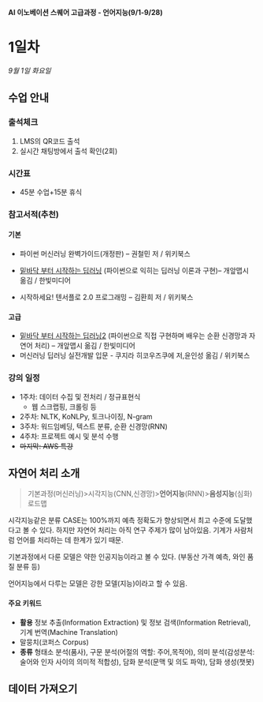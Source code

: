 **AI 이노베이션 스퀘어 고급과정 - 언어지능(9/1-9/28)**

# 1일차 

*9월 1일 화요일* 

## 수업 안내

### 출석체크

1. LMS의 QR코드 출석
2. 실시간 채팅방에서 출석 확인(2회)

### 시간표

- 45분 수업+15분 휴식



### 참고서적(추천)

#### 기본

- 파이썬 머신러닝 완벽가이드(개정판) – 권철민 저 / 위키북스

- <u>밑바닥 부터 시작하는 딥러닝</u> (파이썬으로 익히는 딥러닝 이론과 구현)– 개앞맵시 옮김 / 한빛미디어
- 시작하세요! 텐서플로 2.0 프로그래밍 – 김환희 저 / 위키북스

#### 고급

- <u>밑바닥 부터 시작하는 딥러닝2</u> (파이썬으로 직접 구현하며 배우는 순환 신경망과 자연어 처리) – 개앞맵시 옮김 / 한빛미디어
- 머신러닝 딥러닝 실전개발 입문 - 쿠지라 히코우즈쿠에 저,윤인성 옮김 / 위키북스



### 강의 일정

- 1주차: 데이터 수집 및 전처리 / 정규표현식
  - 웹 스크랩핑, 크롤링 등
- 2주차: NLTK, KoNLPy, 토크나이징, N-gram
- 3주차: 워드임베딩, 텍스트 분류, 순환 신경망(RNN)
- 4주차:  프로젝트 예시 및 분석 수행
- ~~마지막: AWS 특강~~



## 자연어 처리 소개

> 기본과정(머신러닝)>시각지능(CNN,신경망)>**언어지능**(RNN)>**음성지능**(심화) 로드맵

시각지능같은 분류 CASE는 100%까지 예측 정확도가 향상되면서 최고 수준에 도달했다고 볼 수 있다. 하지만 자연어 처리는 아직 연구 주제가 많이 남아있음. 기계가 사람처럼 언어를 처리하는 데 한계가 있기 때문. 

기본과정에서 다룬 모델은 약한 인공지능이라고 볼 수 있다. (부동산 가격 예측, 와인 품질 분류 등)

언어지능에서 다루는 모델은 강한 모델(지능)이라고 할 수 있음.

#### 주요 키워드

- **활용** 정보 추출(Information Extraction) 및 정보 검색(Information Retrieval), 기계 번역(Machine Translation)
- 말뭉치(코퍼스 Corpus)
- **종류** 형태소 분석(품사), 구문 분석(어절의 역할: 주어,목적어), 의미 분석(감성분석: 술어와 인자 사이의 의미적 적합성), 담화 분석(문맥 및 의도 파악), 담화 생성(챗봇)



## 데이터 가져오기

